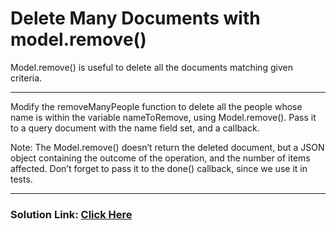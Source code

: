 # Delete Many Documents with model.remove()

Model.remove() is useful to delete all the documents matching given criteria.

---

Modify the removeManyPeople function to delete all the people whose name is within the variable nameToRemove, using Model.remove(). Pass it to a query document with the name field set, and a callback.

Note: The Model.remove() doesn’t return the deleted document, but a JSON object containing the outcome of the operation, and the number of items affected. Don’t forget to pass it to the done() callback, since we use it in tests.

---

### Solution Link: [Click Here](https://boilerplate-mongomongoose.certified2003.repl.co)
